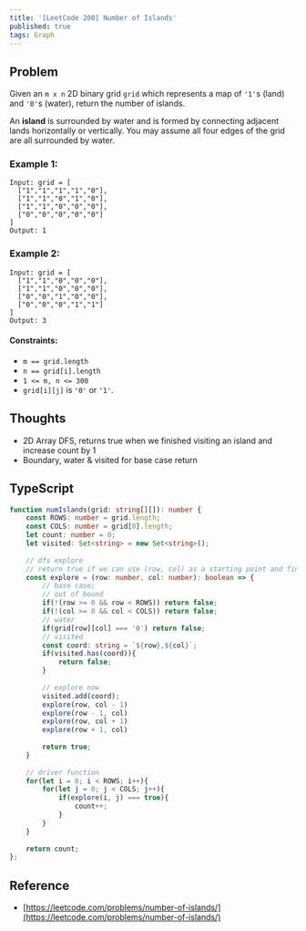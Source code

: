 ```yaml
---
title: '[LeetCode 200] Number of Islands'
published: true
tags: Graph
---
```


## Problem

Given an `m x n` 2D binary grid `grid` which represents a map of `'1'`s (land) and `'0'`s (water), return the number of islands.

An **island** is surrounded by water and is formed by connecting adjacent lands horizontally or vertically. You may assume all four edges of the grid are all surrounded by water.

### Example 1:

```
Input: grid = [
  ["1","1","1","1","0"],
  ["1","1","0","1","0"],
  ["1","1","0","0","0"],
  ["0","0","0","0","0"]
]
Output: 1
```

### Example 2:

```
Input: grid = [
  ["1","1","0","0","0"],
  ["1","1","0","0","0"],
  ["0","0","1","0","0"],
  ["0","0","0","1","1"]
]
Output: 3
```
 
#### Constraints:

- `m == grid.length`
- `n == grid[i].length`
- `1 <= m, n <= 300`
- `grid[i][j]` is `'0'` or `'1'`.

## Thoughts

- 2D Array DFS, returns true when we finished visiting an island and increase count by 1
- Boundary, water & visited for base case return

## TypeScript

```typescript
function numIslands(grid: string[][]): number {
    const ROWS: number = grid.length;
    const COLS: number = grid[0].length;
    let count: number = 0;
    let visited: Set<string> = new Set<string>();
    
    // dfs explore
    // return true if we can use (row, col) as a starting point and find an unvisited island;
    const explore = (row: number, col: number): boolean => {
        // base case;
        // out of bound
        if(!(row >= 0 && row < ROWS)) return false;
        if(!(col >= 0 && col < COLS)) return false;
        // water
        if(grid[row][col] === '0') return false;
        // visited
        const coord: string = `${row},${col}`;
        if(visited.has(coord)){
            return false;
        }
        
        // explore now
        visited.add(coord);
        explore(row, col - 1)
        explore(row - 1, col)
        explore(row, col + 1)
        explore(row + 1, col)
        
        return true;
    }
    
    // driver function
    for(let i = 0; i < ROWS; i++){
        for(let j = 0; j < COLS; j++){
            if(explore(i, j) === true){
                count++;
            }
        }
    }
    
    return count;
};
```

## Reference

- [https://leetcode.com/problems/number-of-islands/](https://leetcode.com/problems/number-of-islands/)